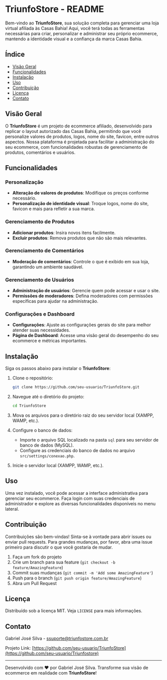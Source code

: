 # TriunfoStore - README

Bem-vindo ao **TriunfoStore**, sua solução completa para gerenciar uma loja virtual afiliada às Casas Bahia! Aqui, você terá todas as ferramentas necessárias para criar, personalizar e administrar seu próprio ecommerce, mantendo a identidade visual e a confiança da marca Casas Bahia.

## Índice

- [Visão Geral](#visão-geral)
- [Funcionalidades](#funcionalidades)
- [Instalação](#instalação)
- [Uso](#uso)
- [Contribuição](#contribuição)
- [Licença](#licença)
- [Contato](#contato)

## Visão Geral

O **TriunfoStore** é um projeto de ecommerce afiliado, desenvolvido para replicar o layout autorizado das Casas Bahia, permitindo que você personalize valores de produtos, logos, nome do site, favicon, entre outros aspectos. Nossa plataforma é projetada para facilitar a administração do seu ecommerce, com funcionalidades robustas de gerenciamento de produtos, comentários e usuários.

## Funcionalidades

### Personalização
- **Alteração de valores de produtos**: Modifique os preços conforme necessário.
- **Personalização de identidade visual**: Troque logos, nome do site, favicon e mais para refletir a sua marca.

### Gerenciamento de Produtos
- **Adicionar produtos**: Insira novos itens facilmente.
- **Excluir produtos**: Remova produtos que não são mais relevantes.

### Gerenciamento de Comentários
- **Moderação de comentários**: Controle o que é exibido em sua loja, garantindo um ambiente saudável.

### Gerenciamento de Usuários
- **Administração de usuários**: Gerencie quem pode acessar e usar o site.
- **Permissões de moderadores**: Defina moderadores com permissões específicas para ajudar na administração.

### Configurações e Dashboard
- **Configurações**: Ajuste as configurações gerais do site para melhor atender suas necessidades.
- **Página de Dashboard**: Acesse uma visão geral do desempenho do seu ecommerce e métricas importantes.

## Instalação

Siga os passos abaixo para instalar o **TriunfoStore**:

1. Clone o repositório:
    ```sh
    git clone https://github.com/seu-usuario/TriunfoStore.git
    ```
2. Navegue até o diretório do projeto:
    ```sh
    cd TriunfoStore
    ```
3. Mova os arquivos para o diretório raiz do seu servidor local (XAMPP, WAMP, etc.).
4. Configure o banco de dados:
    - Importe o arquivo SQL localizado na pasta `sql` para seu servidor de banco de dados (MySQL).
    - Configure as credenciais do banco de dados no arquivo `src/settings/conexao.php`.

5. Inicie o servidor local (XAMPP, WAMP, etc.).

## Uso

Uma vez instalado, você pode acessar a interface administrativa para gerenciar seu ecommerce. Faça login com suas credenciais de administrador e explore as diversas funcionalidades disponíveis no menu lateral.

## Contribuição

Contribuições são bem-vindas! Sinta-se à vontade para abrir issues ou enviar pull requests. Para grandes mudanças, por favor, abra uma issue primeiro para discutir o que você gostaria de mudar.

1. Faça um fork do projeto
2. Crie um branch para sua feature (`git checkout -b feature/AmazingFeature`)
3. Commit suas mudanças (`git commit -m 'Add some AmazingFeature'`)
4. Push para o branch (`git push origin feature/AmazingFeature`)
5. Abra um Pull Request

## Licença

Distribuído sob a licença MIT. Veja `LICENSE` para mais informações.

## Contato

Gabriel José Silva - [ssuporte@triunfostore.com.br](mailto:ssuporte@triunfostore.com.br)

Projeto Link: [https://github.com/seu-usuario/TriunfoStore](https://github.com/seu-usuario/Triunfostore)

---

Desenvolvido com ❤️ por Gabriel José Silva. Transforme sua visão de ecommerce em realidade com **TriunfoStore**!